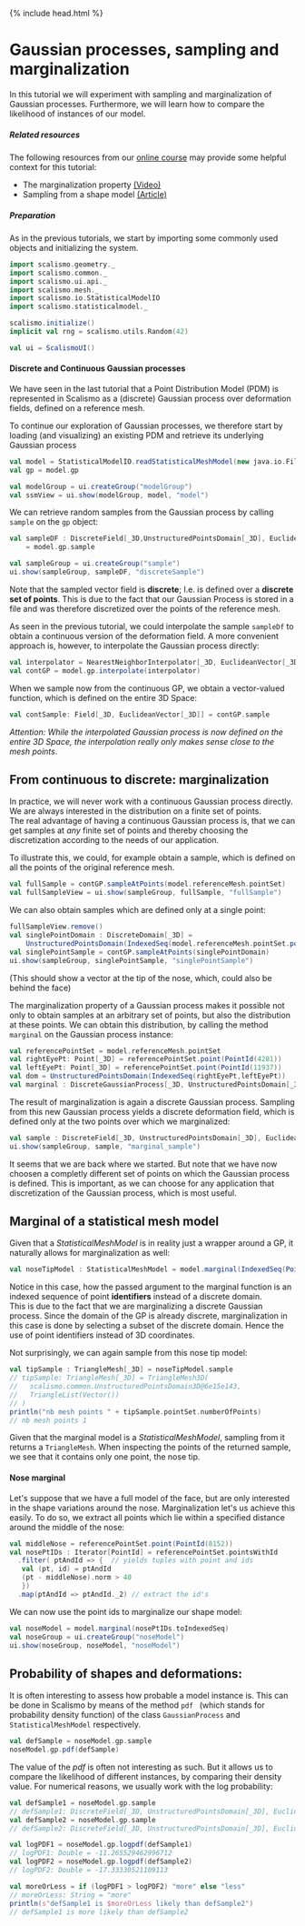 {% include head.html %}

# Gaussian processes, sampling and marginalization


In this tutorial we will experiment with sampling and marginalization of
Gaussian processes. Furthermore, we will learn how to compare the
likelihood of instances of our model.


##### Related resources

The following resources from our [online course](https://www.futurelearn.com/courses/statistical-shape-modelling) may provide
some helpful context for this tutorial:

- The marginalization property [(Video)](https://www.futurelearn.com/courses/statistical-shape-modelling/3/steps/250339)
- Sampling from a shape model [(Article)](https://www.futurelearn.com/courses/statistical-shape-modelling/3/steps/250340)


##### Preparation

As in the previous tutorials, we start by importing some commonly used objects and initializing the system.

```scala
import scalismo.geometry._
import scalismo.common._
import scalismo.ui.api._
import scalismo.mesh._
import scalismo.io.StatisticalModelIO
import scalismo.statisticalmodel._

scalismo.initialize()
implicit val rng = scalismo.utils.Random(42)

val ui = ScalismoUI()
```


#### Discrete and Continuous Gaussian processes

We have seen in the last tutorial that a Point Distribution Model (PDM)
is represented in Scalismo as a (discrete) Gaussian process over deformation fields,
defined on a reference mesh.

To continue our exploration of Gaussian processes, we therefore start
by loading (and visualizing) an existing PDM and retrieve its underlying
Gaussian process

```scala
val model = StatisticalModelIO.readStatisticalMeshModel(new java.io.File("datasets/bfm.h5")).get
val gp = model.gp

val modelGroup = ui.createGroup("modelGroup")
val ssmView = ui.show(modelGroup, model, "model")
```

We can retrieve random samples from the Gaussian process by calling ```sample```
on the ```gp``` object:

```scala
val sampleDF : DiscreteField[_3D,UnstructuredPointsDomain[_3D], EuclideanVector[_3D]] 
    = model.gp.sample

val sampleGroup = ui.createGroup("sample")  
ui.show(sampleGroup, sampleDF, "discreteSample")
```

Note that the sampled vector field is **discrete**; I.e. is
defined over a **discrete set of points**.
This is due to the fact that our Gaussian Process is stored in a file
and was therefore discretized over the points of the reference mesh.

As seen in the previous tutorial, we could interpolate the
sample ```sampleDf``` to obtain a continuous version of the deformation field.
A more convenient approach is, however, to interpolate the
Gaussian process directly:

```scala
val interpolator = NearestNeighborInterpolator[_3D, EuclideanVector[_3D]]()
val contGP = model.gp.interpolate(interpolator)
```

When we sample now from the continuous GP, we obtain a vector-valued function,
which is defined on the entire 3D Space:

```scala
val contSample: Field[_3D, EuclideanVector[_3D]] = contGP.sample
```

*Attention: While the interpolated Gaussian process is now defined on the entire 3D Space, the interpolation really only makes sense close to the mesh points*.

## From continuous to discrete: marginalization

In practice, we will never work with a continuous Gaussian process directly.
We are always interested in the distribution on a finite set of points.   
The real advantage of having a continuous Gaussian process is, that we can
get samples at *any* finite set of points and thereby choosing the discretization
according to the needs of our application.

To illustrate this, we could, for example obtain a sample,
which is defined on all the points of the original reference mesh.

```scala
val fullSample = contGP.sampleAtPoints(model.referenceMesh.pointSet)
val fullSampleView = ui.show(sampleGroup, fullSample, "fullSample")
```

We can also obtain samples which are defined only at a single point:

```scala
fullSampleView.remove()
val singlePointDomain : DiscreteDomain[_3D] = 
    UnstructuredPointsDomain(IndexedSeq(model.referenceMesh.pointSet.point(PointId(8156))))
val singlePointSample = contGP.sampleAtPoints(singlePointDomain) 
ui.show(sampleGroup, singlePointSample, "singlePointSample")
```

(This should show a vector at the tip of the nose, which, could also be behind the face)

The marginalization property of a Gaussian process makes it possible not only
to obtain samples at an arbitrary set of points, but also the
distribution at these points. We can
obtain this distribution, by calling the method ```marginal```
on the Gaussian process instance:

```scala
val referencePointSet = model.referenceMesh.pointSet
val rightEyePt: Point[_3D] = referencePointSet.point(PointId(4281))
val leftEyePt: Point[_3D] = referencePointSet.point(PointId(11937))
val dom = UnstructuredPointsDomain(IndexedSeq(rightEyePt,leftEyePt))
val marginal : DiscreteGaussianProcess[_3D, UnstructuredPointsDomain[_3D], EuclideanVector[_3D]] = contGP.marginal(dom)
```

The result of marginalization is again a discrete Gaussian process.
Sampling from this new Gaussian process yields a discrete deformation field, which
is defined only at the two points over which we marginalized:

```scala
val sample : DiscreteField[_3D, UnstructuredPointsDomain[_3D], EuclideanVector[_3D]] = marginal.sample 
ui.show(sampleGroup, sample, "marginal_sample") 
```


It seems that we are back where we started. But note that we have
now choosen a completly different set of points
on which the Gaussian process is defined.
This is important, as we can choose for any application that
discretization of the Gaussian process, which is most useful.


## Marginal of a statistical mesh model

Given that a *StatisticalMeshModel* is in reality just a wrapper
around a GP, it naturally allows for marginalization as well:

```scala
val noseTipModel : StatisticalMeshModel = model.marginal(IndexedSeq(PointId(8156)))
```

Notice in this case, how the passed argument to the marginal function
is an indexed sequence of point **identifiers** instead of a discrete domain.  
This is due to the fact that we are marginalizing a discrete Gaussian process.
Since the domain of the GP is already discrete, marginalization in this
case is done by selecting a subset of the discrete domain.
Hence the use of point identifiers instead of 3D coordinates.

Not surprisingly, we can again sample from this nose tip model:

```scala
val tipSample : TriangleMesh[_3D] = noseTipModel.sample
// tipSample: TriangleMesh[_3D] = TriangleMesh3D(
//   scalismo.common.UnstructuredPointsDomain3D@6e15e143,
//   TriangleList(Vector())
// )
println("nb mesh points " + tipSample.pointSet.numberOfPoints)
// nb mesh points 1
```

Given that the marginal model is a *StatisticalMeshModel*, sampling from it
returns a ```TriangleMesh```. When inspecting the points of the
returned sample, we see that it contains only one point, the nose tip.

#### Nose marginal

Let's suppose that we have a full model of the face, but are only
interested in the shape variations around the nose.
Marginalization let's us achieve this easily.
To do so, we extract all points which lie within a specified distance
around the middle of the nose:

```scala
val middleNose = referencePointSet.point(PointId(8152))
val nosePtIDs : Iterator[PointId] = referencePointSet.pointsWithId
  .filter( ptAndId => {  // yields tuples with point and ids
   val (pt, id) = ptAndId
   (pt - middleNose).norm > 40
   })   
  .map(ptAndId => ptAndId._2) // extract the id's   
```

We can now use the point ids to marginalize our shape model:

```scala
val noseModel = model.marginal(nosePtIDs.toIndexedSeq)
val noseGroup = ui.createGroup("noseModel")
ui.show(noseGroup, noseModel, "noseModel")
```

## Probability of shapes and deformations:

It is often interesting to assess how probable a model instance is.
This can be done in Scalismo by means of the method ```pdf ```
(which stands for probability density function) of the class ```GaussianProcess```
and ```StatisticalMeshModel``` respectively.


```scala
val defSample = noseModel.gp.sample
noseModel.gp.pdf(defSample)
```

The value of the *pdf* is often not interesting as such. But it allows us to compare the likelihood of different instances, by comparing their density value.
For numerical reasons, we usually work with the log probability:

```scala
val defSample1 = noseModel.gp.sample
// defSample1: DiscreteField[_3D, UnstructuredPointsDomain[_3D], EuclideanVector[_3D]] = <function1>
val defSample2 = noseModel.gp.sample
// defSample2: DiscreteField[_3D, UnstructuredPointsDomain[_3D], EuclideanVector[_3D]] = <function1>

val logPDF1 = noseModel.gp.logpdf(defSample1)
// logPDF1: Double = -11.265529462996712
val logPDF2 = noseModel.gp.logpdf(defSample2)
// logPDF2: Double = -17.33330521109113

val moreOrLess = if (logPDF1 > logPDF2) "more" else "less"
// moreOrLess: String = "more"
println(s"defSample1 is $moreOrLess likely than defSample2")
// defSample1 is more likely than defSample2
```

